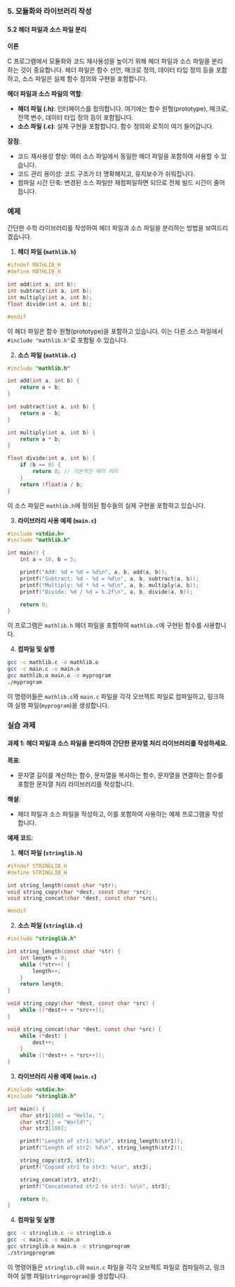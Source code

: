 ### 5. 모듈화와 라이브러리 작성

#### 5.2 헤더 파일과 소스 파일 분리

**이론**

C 프로그램에서 모듈화와 코드 재사용성을 높이기 위해 헤더 파일과 소스 파일을 분리하는 것이 중요합니다. 헤더 파일은 함수 선언, 매크로 정의, 데이터 타입 정의 등을 포함하고, 소스 파일은 실제 함수 정의와 구현을 포함합니다.

**헤더 파일과 소스 파일의 역할**:
- **헤더 파일 (.h)**: 인터페이스를 정의합니다. 여기에는 함수 원형(prototype), 매크로, 전역 변수, 데이터 타입 정의 등이 포함됩니다.
- **소스 파일 (.c)**: 실제 구현을 포함합니다. 함수 정의와 로직이 여기 들어갑니다.

**장점**:
- 코드 재사용성 향상: 여러 소스 파일에서 동일한 헤더 파일을 포함하여 사용할 수 있습니다.
- 코드 관리 용이성: 코드 구조가 더 명확해지고, 유지보수가 쉬워집니다.
- 컴파일 시간 단축: 변경된 소스 파일만 재컴파일하면 되므로 전체 빌드 시간이 줄어듭니다.

### 예제

간단한 수학 라이브러리를 작성하여 헤더 파일과 소스 파일을 분리하는 방법을 보여드리겠습니다.

1. **헤더 파일 (`mathlib.h`)**

```c
#ifndef MATHLIB_H
#define MATHLIB_H

int add(int a, int b);
int subtract(int a, int b);
int multiply(int a, int b);
float divide(int a, int b);

#endif
```

이 헤더 파일은 함수 원형(prototype)을 포함하고 있습니다. 이는 다른 소스 파일에서 `#include "mathlib.h"`로 포함될 수 있습니다.

2. **소스 파일 (`mathlib.c`)**

```c
#include "mathlib.h"

int add(int a, int b) {
    return a + b;
}

int subtract(int a, int b) {
    return a - b;
}

int multiply(int a, int b) {
    return a * b;
}

float divide(int a, int b) {
    if (b == 0) {
        return 0; // 기본적인 에러 처리
    }
    return (float)a / b;
}
```

이 소스 파일은 `mathlib.h`에 정의된 함수들의 실제 구현을 포함하고 있습니다.

3. **라이브러리 사용 예제 (`main.c`)**

```c
#include <stdio.h>
#include "mathlib.h"

int main() {
    int a = 10, b = 5;

    printf("Add: %d + %d = %d\n", a, b, add(a, b));
    printf("Subtract: %d - %d = %d\n", a, b, subtract(a, b));
    printf("Multiply: %d * %d = %d\n", a, b, multiply(a, b));
    printf("Divide: %d / %d = %.2f\n", a, b, divide(a, b));

    return 0;
}
```

이 프로그램은 `mathlib.h` 헤더 파일을 포함하여 `mathlib.c`에 구현된 함수를 사용합니다.

4. **컴파일 및 실행**

```sh
gcc -c mathlib.c -o mathlib.o
gcc -c main.c -o main.o
gcc mathlib.o main.o -o myprogram
./myprogram
```

이 명령어들은 `mathlib.c`와 `main.c` 파일을 각각 오브젝트 파일로 컴파일하고, 링크하여 실행 파일(`myprogram`)을 생성합니다.

### 실습 과제

#### 과제 1: 헤더 파일과 소스 파일을 분리하여 간단한 문자열 처리 라이브러리를 작성하세요.

**목표**:
- 문자열 길이를 계산하는 함수, 문자열을 복사하는 함수, 문자열을 연결하는 함수를 포함한 문자열 처리 라이브러리를 작성합니다.

**해설**:
- 헤더 파일과 소스 파일을 작성하고, 이를 포함하여 사용하는 예제 프로그램을 작성합니다.

**예제 코드**:

1. **헤더 파일 (`stringlib.h`)**

```c
#ifndef STRINGLIB_H
#define STRINGLIB_H

int string_length(const char *str);
void string_copy(char *dest, const char *src);
void string_concat(char *dest, const char *src);

#endif
```

2. **소스 파일 (`stringlib.c`)**

```c
#include "stringlib.h"

int string_length(const char *str) {
    int length = 0;
    while (*str++) {
        length++;
    }
    return length;
}

void string_copy(char *dest, const char *src) {
    while ((*dest++ = *src++));
}

void string_concat(char *dest, const char *src) {
    while (*dest) {
        dest++;
    }
    while ((*dest++ = *src++));
}
```

3. **라이브러리 사용 예제 (`main.c`)**

```c
#include <stdio.h>
#include "stringlib.h"

int main() {
    char str1[100] = "Hello, ";
    char str2[] = "World!";
    char str3[100];

    printf("Length of str1: %d\n", string_length(str1));
    printf("Length of str2: %d\n", string_length(str2));

    string_copy(str3, str1);
    printf("Copied str1 to str3: %s\n", str3);

    string_concat(str3, str2);
    printf("Concatenated str2 to str3: %s\n", str3);

    return 0;
}
```

4. **컴파일 및 실행**

```sh
gcc -c stringlib.c -o stringlib.o
gcc -c main.c -o main.o
gcc stringlib.o main.o -o stringprogram
./stringprogram
```

이 명령어들은 `stringlib.c`와 `main.c` 파일을 각각 오브젝트 파일로 컴파일하고, 링크하여 실행 파일(`stringprogram`)을 생성합니다.
